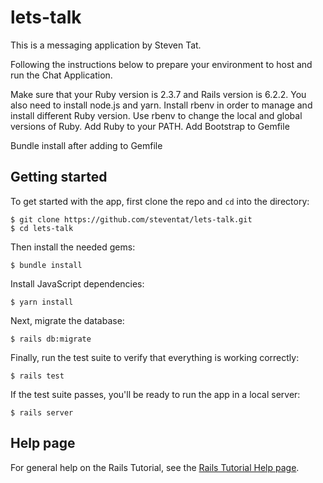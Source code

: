 # lets-talk


This is a messaging application by Steven Tat.

Following the instructions below to prepare your environment to host and run the Chat Application.

Make sure that your Ruby version is 2.3.7 and Rails version is 6.2.2. 
You also need to install node.js and yarn.
Install rbenv in order to manage and install different Ruby version. 
Use rbenv to change the local and global versions of Ruby.
Add Ruby to your PATH.
Add Bootstrap to Gemfile

Bundle install after adding to Gemfile

## Getting started

To get started with the app, first clone the repo and `cd` into the directory:

```
$ git clone https://github.com/steventat/lets-talk.git 
$ cd lets-talk
```

Then install the needed gems:

```
$ bundle install
```

Install JavaScript dependencies:

```
$ yarn install
```

Next, migrate the database:

```
$ rails db:migrate
```

Finally, run the test suite to verify that everything is working correctly:

```
$ rails test
```

If the test suite passes, you'll be ready to run the app in a local server:

```
$ rails server
```

## Help page

For general help on the Rails Tutorial, see the [Rails Tutorial Help page](https://www.railstutorial.org/help).
